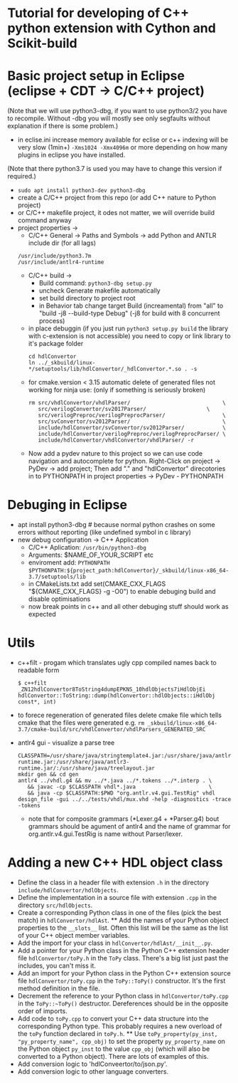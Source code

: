 # Tutorial for developing of C++ python extension with Cython and Scikit-build

# Basic project setup in Eclipse (eclipse + CDT -> C/C++ project)
(Note that we will use python3-dbg, if you want to use python3/2 you have to recompile.
 Without -dbg you will mostly see only segfaults without explanation if there is some problem.)
* in eclise.ini increase memory available for eclise or c++ indexing will be very slow (1min+)
   `-Xms1024 -Xmx4096m` or more depending on how many plugins in eclipse you have installed.

(Note that there python3.7 is used you may have to change this version if required.)
* `sudo apt install python3-dev python3-dbg`
* create a C/C++ project from this repo (or add C++ nature to Python project)
* or C/C++ makefile project, it odes not matter, we will override build command anyway
* project properties ->
   * C/C++ General -> Paths and Symbols -> add Python and ANTLR include dir (for all lags)
  ```
  /usr/include/python3.7m
  /usr/include/antlr4-runtime

  ```
   * C/C++ build ->
       * Build command: `python3-dbg setup.py `
       * uncheck Generate makefile automatically
       * set build directory to project root
       * in Behavior tab change target Build (increamental) from "all" to "build -j8 --build-type Debug"
			(-j8 for build with 8 concurrent process)
   * in place debuggin (if you just run `python3 setup.py build` the library with c-extension is not accessible)
     you need to copy or link library to it's package folder
     ```
     cd hdlConvertor
     ln ../_skbuild/linux-*/setuptools/lib/hdlConvertor/_hdlConvertor.*.so . -s
	 ```
   * for cmake.version < 3.15 automatic delete of generated files not working for ninja use:
   	 (only if something is seriously broken)
     ```
     rm src/vhdlConvertor/vhdlParser/                             \
        src/verilogConvertor/sv2017Parser/                   \
        src/verilogPreproc/verilogPreprocParser/                  \
        src/svConvertor/sv2012Parser/                             \
        include/hdlConvertor/svConvertor/sv2012Parser/            \
        include/hdlConvertor/verilogPreproc/verilogPreprocParser/ \
        include/hdlConvertor/vhdlConvertor/vhdlParser/ -r
     ```
   * Now add a pydev nature to this project so we can use code navigation and autocomplete for python. Right-Click on project -> PyDev -> add project; Then add "." and "hdlConvertor" direcotories in to PYTHONPATH in project properties -> PyDev - PYTHONPATH 


# Debuging in Eclipse
* apt install python3-dbg # because normal python crashes on some errors without reporting (like undefined symbol in c library)
* new debug configuration -> C++ Application
	* C/C++ Aplication: `/usr/bin/python3-dbg`
	* Arguments: $NAME_OF_YOUR_SCRIPT etc
	* enviroment add: `PYTHONPATH` `$PYTHONPATH:${project_path:hdlConvertor}/_skbuild/linux-x86_64-3.7/setuptools/lib`
	* in CMakeLists.txt add  set(CMAKE_CXX_FLAGS "${CMAKE_CXX_FLAGS} -g -O0")
	  to enable debuging build and disable optimisations
	* now break points in c++ and all other debuging stuff should work as expected


# Utils
* c++filt - progam which translates ugly cpp compiled names back to readable form
  ```
  $ c++filt _ZN12hdlConvertor8ToString4dumpEPKNS_10hdlObjects7iHdlObjEi
  hdlConvertor::ToString::dump(hdlConvertor::hdlObjects::iHdlObj const*, int)
  ```
* to forece regeneration of generated files delete cmake file which
  tells cmake that the files were generated e.g. `rm _skbuild/linux-x86_64-3.7/cmake-build/src/vhdlConvertor/vhdlParsers_GENERATED_SRC`

* antlr4 gui - visualize a parse tree
   ```
   CLASSPATH=/usr/share/java/stringtemplate4.jar:/usr/share/java/antlr4.jar:/usr/share/java/antlr4-runtime.jar:/usr/share/java/antlr3-runtime.jar/:/usr/share/java/treelayout.jar
   mkdir gen && cd gen
   antlr4 ../vhdl.g4 && mv ../*.java ../*.tokens ../*.interp . \
      && javac -cp $CLASSPATH vhdl*.java                       \
      && java -cp $CLASSPATH:$PWD "org.antlr.v4.gui.TestRig" vhdl design_file -gui ../../tests/vhdl/mux.vhd -help -diagnostics -trace -tokens
   ```
   * note that for composite grammars (*Lexer.g4 + *Parser.g4) bout grammars should be agument of antlr4
     and the name of grammar for org.antlr.v4.gui.TestRig is name without Parser/lexer.

# Adding a new C++ HDL object class

* Define the class in a header file with extension `.h` in the directory `include/hdlConvertor/hdlObjects`.
* Define the implementation in a source file with extension `.cpp` in the directory `src/hdlObjects`.
* Create a corresponding Python class in one of the files (pick the best match) in `hdlConvertor/hdlAst`.
** Add the names of your Python object properties to the `__slots__` list.  Often this list will be the same as the list of your C++ object member variables.
* Add the import for your class in `hdlConvertor/hdlAst/__init__.py`.
* Add a pointer for your Python class in the Python C++ extension header file `hdlConvertor/toPy.h` in the `ToPy` class.  There's a big list just past the includes, you can't miss it.
* Add an import for your Python class in the Python C++ extension source file `hdlConvertor/toPy.cpp` in the `ToPy::ToPy()` constructor.  It's the first method definition in the file.
* Decrement the reference to your Python class in `hdlConvertor/toPy.cpp` in the `ToPy::~ToPy()` destructor.  Dereferences should be in the opposite order of imports.
* Add code to `toPy.cpp` to convert your C++ data structure into the corresponding Python type.  This probably requires a new overload of the `toPy` function declared in `toPy.h`.
** Use `toPy_property(py_inst, "py_property_name", cpp_obj)` to set the property `py_property_name` on the Python object `py_inst` to the value `cpp_obj` (which will also be converted to a Python object).  There are lots of examples of this.
* Add conversion logic to 'hdlConveertor/to/json.py'.
* Add conversion logic to other language converters.
